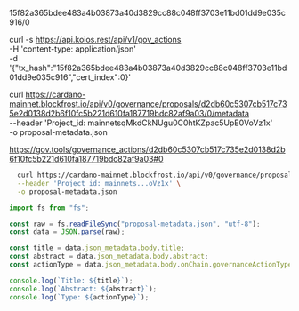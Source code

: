 15f82a365bdee483a4b03873a40d3829cc88c048ff3703e11bd01dd9e035c916/0

curl -s https://api.koios.rest/api/v1/gov_actions \
  -H 'content-type: application/json' \
  -d '{"tx_hash":"15f82a365bdee483a4b03873a40d3829cc88c048ff3703e11bd01dd9e035c916","cert_index":0}'


curl https://cardano-mainnet.blockfrost.io/api/v0/governance/proposals/d2db60c5307cb517c735e2d0138d2b6f10fc5b221d610fa187719bdc82af9a03/0/metadata \
  --header 'Project_id: mainnetsqMkdCkNUgu0C0htKZpac5UpE0VoVz1x' \
  -o proposal-metadata.json

  https://gov.tools/governance_actions/d2db60c5307cb517c735e2d0138d2b6f10fc5b221d610fa187719bdc82af9a03#0

```bash
  curl https://cardano-mainnet.blockfrost.io/api/v0/governance/proposals/d2db60c5307cb517c735e2d0138d2b6f10fc5b221d610fa187719bdc82af9a03/0/metadata \
  --header 'Project_id: mainnets...oVz1x' \
  -o proposal-metadata.json
```

```js
import fs from "fs";

const raw = fs.readFileSync("proposal-metadata.json", "utf-8");
const data = JSON.parse(raw);

const title = data.json_metadata.body.title;
const abstract = data.json_metadata.body.abstract;
const actionType = data.json_metadata.body.onChain.governanceActionType;

console.log(`Title: ${title}`);
console.log(`Abstract: ${abstract}`);
console.log(`Type: ${actionType}`);
```